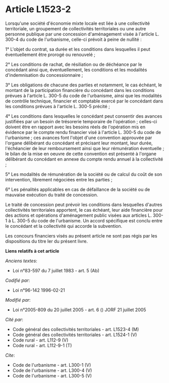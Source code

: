# Article L1523-2

Lorsqu'une société d'économie mixte locale est liée à une collectivité territoriale, un groupement de collectivités
territoriales ou une autre personne publique par une concession d'aménagement visée à l'article L. 300-4 du code de
l'urbanisme, celle-ci prévoit à peine de nullité : 

1° L'objet du contrat, sa durée et les conditions dans lesquelles il peut éventuellement être prorogé ou renouvelé ; 

2° Les conditions de rachat, de résiliation ou de déchéance par le concédant ainsi que, éventuellement, les conditions et les
modalités d'indemnisation du concessionnaire ; 

3° Les obligations de chacune des parties et notamment, le cas échéant, le montant de la participation financière du
concédant dans les conditions prévues à l'article L. 300-5 du code de l'urbanisme, ainsi que les modalités de contrôle
technique, financier et comptable exercé par le concédant dans les conditions prévues à l'article L. 300-5 précité ; 

4° Les conditions dans lesquelles le concédant peut consentir des avances justifiées par un besoin de trésorerie temporaire
de l'opération ; celles-ci doivent être en rapport avec les besoins réels de l'opération mis en évidence par le compte rendu
financier visé à l'article L. 300-5 du code de l'urbanisme ; ces avances font l'objet d'une convention approuvée par l'organe
délibérant du concédant et précisant leur montant, leur durée, l'échéancier de leur remboursement ainsi que leur rémunération
éventuelle ; le bilan de la mise en oeuvre de cette convention est présenté à l'organe délibérant du concédant en annexe du
compte rendu annuel à la collectivité ; 

5° Les modalités de rémunération de la société ou de calcul du coût de son intervention, librement négociées entre les
parties ; 

6° Les pénalités applicables en cas de défaillance de la société ou de mauvaise exécution du traité de concession. 

Le traité de concession peut prévoir les conditions dans lesquelles d'autres collectivités territoriales apportent, le cas
échéant, leur aide financière pour des actions et opérations d'aménagement public visées aux articles L. 300-1 à L. 300-5 du
code de l'urbanisme. Un accord spécifique est conclu entre le concédant et la collectivité qui accorde la subvention. 

Les concours financiers visés au présent article ne sont pas régis par les dispositions du titre Ier du présent livre.

**Liens relatifs à cet article**

_Anciens textes_:

  - Loi n°83-597 du 7 juillet 1983 - art. 5 (Ab)

_Codifié par_:

  - Loi n°96-142 1996-02-21

_Modifié par_:

  - Loi n°2005-809 du 20 juillet 2005 - art. 6 () JORF 21 juillet 2005

_Cité par_:

  - Code général des collectivités territoriales - art. L1523-4 (M)
  - Code général des collectivités territoriales - art. L1524-1 (V)
  - Code rural - art. L112-9 (V)
  - Code rural - art. L112-9-1 (T)

_Cite_:

  - Code de l'urbanisme - art. L300-1 (V)
  - Code de l'urbanisme - art. L300-4 (V)
  - Code de l'urbanisme - art. L300-5 (V)
